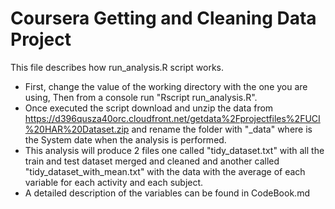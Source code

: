 Coursera Getting and Cleaning Data Project
==========================================
This file describes how run_analysis.R script works.
* First, change the value of the working directory with the one you are using, Then from a console run "Rscript run_analysis.R".
* Once executed the script download and unzip the data from https://d396qusza40orc.cloudfront.net/getdata%2Fprojectfiles%2FUCI%20HAR%20Dataset.zip  and rename the folder with "<date>_data" where <date> is the System date when the analysis is performed.
* This analysis will produce 2 files one called "tidy_dataset.txt" with all the train and test dataset merged and cleaned and another called "tidy_dataset_with_mean.txt" with the data with the average of each variable for each activity and each subject.
* A detailed description of the variables can be found in CodeBook.md
